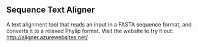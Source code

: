 ﻿Sequence Text Aligner
-----------------
A text alignment tool that reads an input in a FASTA sequence format, and converts it to a relaxed Phylip format. Visit the website to try it out: http://aligner.azurewebsites.net/
